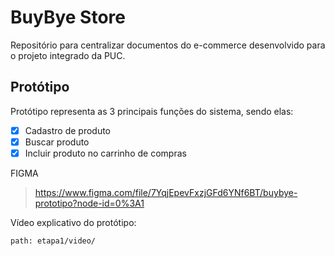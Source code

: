 # BuyBye Store
Repositório para centralizar documentos do e-commerce desenvolvido para o projeto integrado da PUC.

## Protótipo
Protótipo representa as 3 principais funções do sistema, sendo elas:

- [X] Cadastro de produto
- [X] Buscar produto
- [X] Incluir produto no carrinho de compras

FIGMA
> https://www.figma.com/file/7YqjEpevFxzjGFd6YNf6BT/buybye-prototipo?node-id=0%3A1

Vídeo explicativo do protótipo:
```
path: etapa1/video/
```
